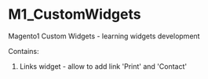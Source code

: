 # M1_CustomWidgets
Magento1 Custom Widgets - learning widgets development

Contains:
1. Links widget - allow to add link 'Print' and 'Contact'

